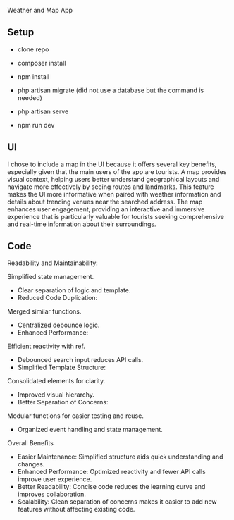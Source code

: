Weather and Map App

## Setup

- clone repo
- composer install
- npm install

- php artisan migrate (did not use a database but the command is needed)
- php artisan serve
- npm run dev

## UI

I chose to include a map in the UI because it offers several key benefits, especially given that the main users of the app are tourists. A map provides visual context, helping users better understand geographical layouts and navigate more effectively by seeing routes and landmarks. This feature makes the UI more informative when paired with weather information and details about trending venues near the searched address. The map enhances user engagement, providing an interactive and immersive experience that is particularly valuable for tourists seeking comprehensive and real-time information about their surroundings.


## Code

Readability and Maintainability:

Simplified state management.
- Clear separation of logic and template.
- Reduced Code Duplication:

Merged similar functions.
- Centralized debounce logic.
- Enhanced Performance:

Efficient reactivity with ref.
- Debounced search input reduces API calls.
- Simplified Template Structure:

Consolidated elements for clarity.
- Improved visual hierarchy.
- Better Separation of Concerns:

Modular functions for easier testing and reuse.
- Organized event handling and state management.


Overall Benefits
- Easier Maintenance: Simplified structure aids quick understanding and changes.
- Enhanced Performance: Optimized reactivity and fewer API calls improve user experience.
- Better Readability: Concise code reduces the learning curve and improves collaboration.
- Scalability: Clean separation of concerns makes it easier to add new features without affecting existing code.
